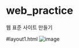 # web_practice
웹 표준 사이트 만들기

#layout1.html
![image](https://user-images.githubusercontent.com/40579933/68110313-0b068300-ff30-11e9-879a-1f7a74e55f99.png)
